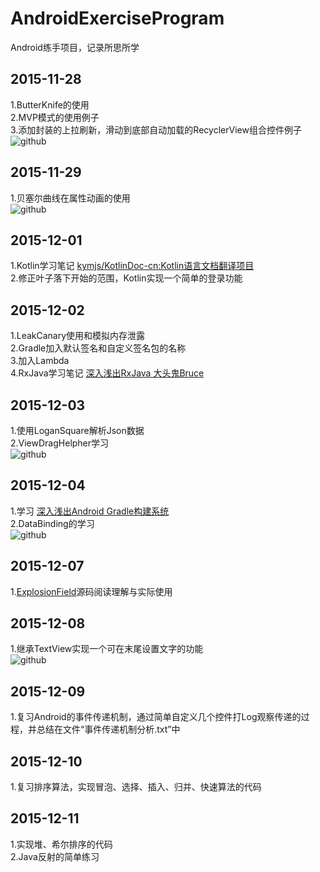 # AndroidExerciseProgram
Android练手项目，记录所思所学

## 2015-11-28<br> 
1.ButterKnife的使用<br> 
2.MVP模式的使用例子<br> 
3.添加封装的上拉刷新，滑动到底部自动加载的RecyclerView组合控件例子<br>
![github](http://raw.github.com/oubowu/AndroidExerciseProgram/master/ExerciseProgram/images/recyclerview.gif)<br>

## 2015-11-29<br>
1.贝塞尔曲线在属性动画的使用<br>
![github](http://raw.github.com/oubowu/AndroidExerciseProgram/master/ExerciseProgram/images/tree.gif)<br>

## 2015-12-01<br>
1.Kotlin学习笔记 [kymjs/KotlinDoc-cn:Kotlin语言文档翻译项目](https://github.com/kymjs/KotlinDoc-cn)<br>
2.修正叶子落下开始的范围，Kotlin实现一个简单的登录功能<br>

## 2015-12-02<br>
1.LeakCanary使用和模拟内存泄露<br>
2.Gradle加入默认签名和自定义签名包的名称<br>
3.加入Lambda<br>
4.RxJava学习笔记 [深入浅出RxJava 大头鬼Bruce](http://android.jobbole.com/81557/)<br>

## 2015-12-03<br>
1.使用LoganSquare解析Json数据<br>
2.ViewDragHelpher学习<br>
![github](http://raw.github.com/oubowu/AndroidExerciseProgram/master/ExerciseProgram/images/viewdraghelpher.gif)<br>

## 2015-12-04<br>
1.学习 [深入浅出Android Gradle构建系统](http://blog.csdn.net/lzyzsd/article/details/42438515)<br>
2.DataBinding的学习<br>
![github](http://raw.github.com/oubowu/AndroidExerciseProgram/master/ExerciseProgram/images/java.gif)<br>

## 2015-12-07<br>
1.[ExplosionField](https://github.com/tyrantgit/ExplosionField)源码阅读理解与实际使用<br>

## 2015-12-08<br>
1.继承TextView实现一个可在末尾设置文字的功能<br>
![github](http://raw.github.com/oubowu/AndroidExerciseProgram/master/ExerciseProgram/images/tail.png)<br>

## 2015-12-09<br>
1.复习Android的事件传递机制，通过简单自定义几个控件打Log观察传递的过程，并总结在文件“事件传递机制分析.txt”中<br>

## 2015-12-10<br>
1.复习排序算法，实现冒泡、选择、插入、归并、快速算法的代码<br> 

## 2015-12-11<br>
1.实现堆、希尔排序的代码<br> 
2.Java反射的简单练习<br>